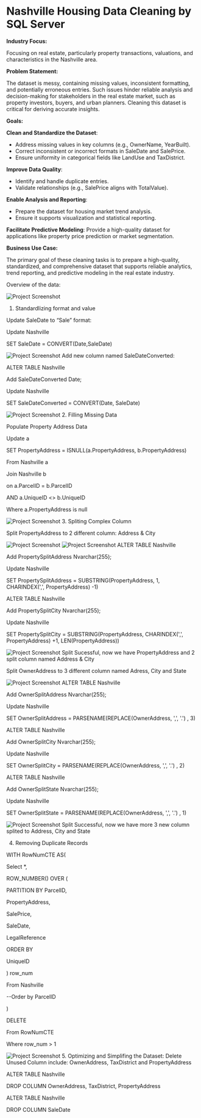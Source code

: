 # Nashville Housing Data Cleaning by SQL Server

**Industry Focus:**

Focusing on real estate, particularly property transactions, valuations, and characteristics in the Nashville area.

**Problem Statement:**

The dataset is messy, containing missing values, inconsistent formatting, and potentially erroneous entries. Such issues hinder reliable analysis and decision-making for stakeholders in the real estate market, such as property investors, buyers, and urban planners. Cleaning this dataset is critical for deriving accurate insights.

**Goals:**

**Clean and Standardize the Dataset**:
  - Address missing values in key columns (e.g., OwnerName, YearBuilt).
  - Correct inconsistent or incorrect formats in SaleDate and SalePrice.
  - Ensure uniformity in categorical fields like LandUse and TaxDistrict.

**Improve Data Quality**:
  - Identify and handle duplicate entries.
  - Validate relationships (e.g., SalePrice aligns with TotalValue).

**Enable Analysis and Reporting**:
  - Prepare the dataset for housing market trend analysis.
  - Ensure it supports visualization and statistical reporting.

**Facilitate Predictive Modeling**: Provide a high-quality dataset for applications like property price prediction or market segmentation.

**Business Use Case:**

The primary goal of these cleaning tasks is to prepare a high-quality, standardized, and comprehensive dataset that supports reliable analytics, trend reporting, and predictive modeling in the real estate industry.

Overview of the data:

![Project Screenshot](1.png)
1. Standardlizing format and value

Update SaleDate to “Sale” format:

Update Nashville

SET SaleDate = CONVERT(Date,SaleDate)

![Project Screenshot](2.png)
Add new column named SaleDateConverted:

ALTER TABLE Nashville

Add SaleDateConverted Date;

Update Nashville

SET SaleDateConverted = CONVERT(Date, SaleDate)

![Project Screenshot](3.png)
2. Filling Missing Data

Populate Property Address Data

Update a

SET PropertyAddress = ISNULL(a.PropertyAddress, b.PropertyAddress)

From Nashville a

Join Nashville b

on a.ParcelID = b.ParcelID

AND a.UniqueID <> b.UniqueID

Where a.PropertyAddress is null

![Project Screenshot](4.png)
3. Spliting Complex Column

Split PropertyAddress to 2 different column: Address & City

![Project Screenshot](6.png)
![Project Screenshot](7.png)
ALTER TABLE Nashville

Add PropertySplitAddress Nvarchar(255);

Update Nashville

SET PropertySplitAddress = SUBSTRING(PropertyAddress, 1, CHARINDEX(',', PropertyAddress) -1)

ALTER TABLE Nashville

Add PropertySplitCity Nvarchar(255);

Update Nashville

SET PropertySplitCity = SUBSTRING(PropertyAddress, CHARINDEX(',', PropertyAddress) +1, LEN(PropertyAddress))

![Project Screenshot](8.png)
Split Sucessful, now we have PropertyAddress and 2 split column named Address & City

Split OwnerAddress to 3 different column named Adress, City and State

![Project Screenshot](10.png)
ALTER TABLE Nashville

Add OwnerSplitAddress Nvarchar(255);

Update Nashville

SET OwnerSplitAddress = PARSENAME(REPLACE(OwnerAddress, ',', '.') , 3)

ALTER TABLE Nashville

Add OwnerSplitCity Nvarchar(255);

Update Nashville

SET OwnerSplitCity = PARSENAME(REPLACE(OwnerAddress, ',', '.') , 2)

ALTER TABLE Nashville

Add OwnerSplitState Nvarchar(255);

Update Nashville

SET OwnerSplitState = PARSENAME(REPLACE(OwnerAddress, ',', '.') , 1)

![Project Screenshot](11.png)
Split Successful, now we have more 3 new column splited to Address, City and State

4. Removing Duplicate Records

WITH RowNumCTE AS(

Select \*,

ROW_NUMBER() OVER (

PARTITION BY ParcelID,

PropertyAddress,

SalePrice,

SaleDate,

LegalReference

ORDER BY

UniqueID

) row_num

From Nashville

\--Order by ParcelID

)

DELETE

From RowNumCTE

Where row_num > 1

![Project Screenshot](12.png)
5. Optimizing and Simplifing the Dataset: Delete Unused Column include: OwnerAddress, TaxDistrict and PropertyAddress

ALTER TABLE Nashville

DROP COLUMN OwnerAddress, TaxDistrict, PropertyAddress

ALTER TABLE Nashville

DROP COLUMN SaleDate
